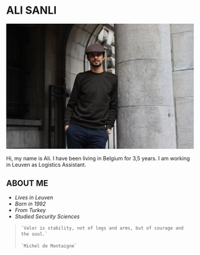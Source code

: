 # ALI SANLI

![Alt text](image/ali.jpeg)

Hi, my name is Ali. I have been living in Belgium
for 3,5 years. I am working in Leuven as Logistics Assistant.

## **ABOUT ME**

- _Lives in Leuven_
- _Born in 1992_
- _From Turkey_
- _Studied Security Sciences_

>     `Valor is stability, not of legs and arms, but of courage and the soul.`
>                                                                                         `Michel de Montaigne`
